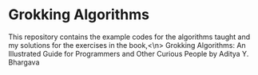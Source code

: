 <h1>Grokking Algorithms</h1>
This repository contains the example codes for the algorithms taught and my solutions for the exercises in the book,<\n>
Grokking Algorithms: An Illustrated Guide for Programmers and Other Curious People by Aditya Y. Bhargava
